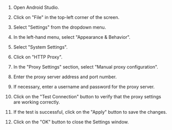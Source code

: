 1. Open Android Studio.

2. Click on "File" in the top-left corner of the screen.

3. Select "Settings" from the dropdown menu.

4. In the left-hand menu, select "Appearance & Behavior".

5. Select "System Settings".

6. Click on "HTTP Proxy".

7. In the "Proxy Settings" section, select "Manual proxy configuration".

8. Enter the proxy server address and port number.

9. If necessary, enter a username and password for the proxy server.

10. Click on the "Test Connection" button to verify that the proxy settings are working correctly.

11. If the test is successful, click on the "Apply" button to save the changes.

12. Click on the "OK" button to close the Settings window.
